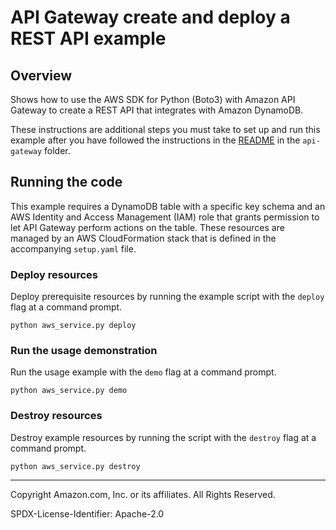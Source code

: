 # API Gateway create and deploy a REST API example

## Overview

Shows how to use the AWS SDK for Python (Boto3) with Amazon API Gateway to
create a REST API that integrates with Amazon DynamoDB.

These instructions are additional steps you must take to set up and run this example 
after you have followed the instructions in the [README](../README.md) in the `api-gateway` folder.

## Running the code

This example requires a DynamoDB table with a specific key schema and an 
AWS Identity and Access Management (IAM) role that grants permission to let
API Gateway perform actions on the table. These resources are managed by
an AWS CloudFormation stack that is defined in the accompanying `setup.yaml` file. 

### Deploy resources

Deploy prerequisite resources by running the example script with the `deploy` flag at 
a command prompt.

```
python aws_service.py deploy
```

### Run the usage demonstration

Run the usage example with the `demo` flag at a command prompt.

```
python aws_service.py demo
``` 

### Destroy resources

Destroy example resources by running the script with the `destroy` flag at a command 
prompt.

```
python aws_service.py destroy
``` 

---
Copyright Amazon.com, Inc. or its affiliates. All Rights Reserved.

SPDX-License-Identifier: Apache-2.0
